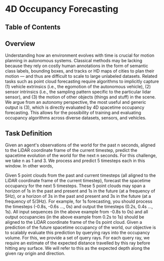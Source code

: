 # 4D Occupancy Forecasting

## Table of Contents

<!-- toc -->

## Overview

Understanding how an environment evolves with time is crucial for motion planning in autonomous systems. Classical methods may be lacking because they rely on costly human annotations in the form of semantic class labels, bounding boxes, and tracks or HD maps of cities to plan their motion — and thus are difficult to scale to large unlabeled datasets. Related tasks such as point cloud forecasting require algorithms to implicitly capture (1) vehicle extrinsics (i.e., the egomotion of the autonomous vehicle), (2) sensor intrinsics (i.e., the sampling pattern specific to the particular lidar sensor), and (3) the motion of other objects (things and stuff) in the scene. We argue from an autonomy perspective, the most useful and generic output is (3), which is directly evaluated by 4D spacetime occupancy forecasting. This allows for the possibility of training and evaluating occupancy algorithms across diverse datasets, sensors, and vehicles.

## Task Definition

Given an agent's observations of the world for the past n seconds, aligned to the LiDAR coordinate frame of the current timestep, predict the spacetime evolution of the world for the next n seconds. For this challenge, we take n as 1 and 3. We process and predict 5 timesteps each in this window. In other words,

Given 5 point clouds from the past and current timesteps (all aligned to the LiDAR coordinate frame of the current timestep), forecast the spacetime occupancy for the next 5 timesteps.
These 5 point clouds may span a horizon of 1s in the past and present and 1s in the future (at a frequency of 5Hz), or a horizon of 3s in the past and present and 3s in the future (at a frequency of 5/3Hz). For example, for 1s forecasting, you should process the timesteps (-0.8s, -0.6s ..., 0s) and output the timesteps (0.2s, 0.4s ..., 1s).
All input sequences (in the above example from -0.8s to 0s) and all output occupancies (in the above example from 0.2s to 1s) should be aligned to the LiDAR coordinate frame of the 0s point cloud.
Given a prediction of the future spacetime occupancy of the world, our objective is to scalably evaluate this prediction by querying rays into the occupancy volume. For this, we provide a set of query rays. For each query ray, we require an estimate of the expected distance travelled by this ray before hitting any surface. We will refer to this as the expected depth along the given ray origin and direction.

